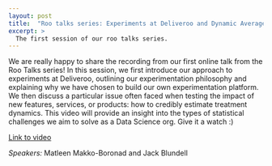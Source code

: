 ```yaml
---
layout: post
title:  "Roo talks series: Experiments at Deliveroo and Dynamic Average Treatment Effects."
excerpt: >
  ​​The first session of our roo talks series.
---
```


​​We are really happy to share the recording from our first online talk from the Roo Talks series!
In this session, we first introduce our approach to experiments at Deliveroo, outlining our experimentation philosophy and explaining why we have chosen to build our own experimentation platform. We then discuss a particular issue often faced when testing the impact of new features, services, or products: how to credibly estimate treatment dynamics. This video will provide an insight into the types of statistical challenges we aim to solve as a Data Science org.
Give it a watch :)

[Link to video](https://drive.google.com/file/d/1h9WZFmf5moHc4XV_MwvT94_RG3CAhOTv/view?usp=sharing)

*Speakers:* Matleen Makko-Boronad and Jack Blundell
